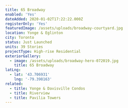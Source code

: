 ```yaml
---
title: 65 Broadway
enabled: 'Yes'
dateAdded: 2020-01-02T17:22:22.000Z
registerOnly: 'Yes'
featuredImage: /assets/uploads/broadway-courtyard.jpg
location: Yonge & Eglinton
city: Toronto
status: Just Launched
units: 39 Stories
projectType: High-rise Residential
exteriorGallery:
  - image: /assets/uploads/broadway-hero-072019.jpg
    title: 65 Broadway
latLng:
  - lat: '43.706931'
    lng: '-79.398163'
related:
  - title: Yonge & Davisville Condos
  - title: Riverview
  - title: Pavilia Towers
---
```


